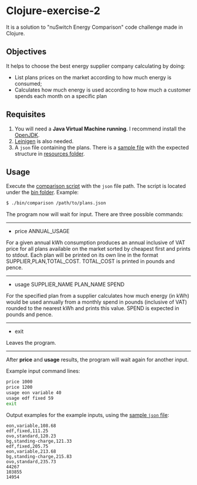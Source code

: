 # Clojure-exercise-2

It is a solution to "nuSwitch Energy Comparison" code challenge made in Clojure.

## Objectives

It helps to choose the best energy supplier company calculating by doing:

+ List plans prices on the market according to how much energy is consumed;
+ Calculates how much energy is used according to how much a customer spends each month on a specific plan

## Requisites

1. You will need a **Java Virtual Machine running**. I recommend install the [OpenJDK](https://openjdk.java.net/).
2. [Leinigen](https://leiningen.org/) is also needed.
3. A `json` file containing the plans. There is a [sample file](./resources/plans.json) with the expected structure in [resources folder](/resources).

## Usage

Execute the [comparison script](./bin/comparison) with the `json` file path. The script is located under the [bin folder](./bin). Example:

```bash
$ ./bin/comparison /path/to/plans.json
```

The program now will wait for input. There are three possible commands:

---

+ price ANNUAL_USAGE

For a given annual kWh consumption produces an annual inclusive of VAT price for all plans available on the market sorted by cheapest first and prints to stdout. Each plan will be printed on its own line in the format SUPPLIER,PLAN,TOTAL_COST. TOTAL_COST is printed in pounds and pence.

---

+ usage SUPPLIER_NAME PLAN_NAME SPEND

For the specified plan from a supplier calculates how much energy (in kWh) would be used annually from a monthly spend in pounds (inclusive of VAT) rounded to the nearest kWh and prints this value. SPEND is expected in pounds and pence.

---

+ exit

Leaves the program.

---

After **price** and **usage** results, the program will wait again for another input.

Example input command lines:

```bash
price 1000
price 1200
usage eon variable 40
usage edf fixed 59
exit
```

Output examples for the example inputs, using the [sample `json` file](./resources/plans.json):

```
eon,variable,108.68
edf,fixed,111.25
ovo,standard,120.23
bg,standing-charge,121.33
edf,fixed,205.75
eon,variable,213.68
bg,standing-charge,215.83
ovo,standard,235.73
44267
103855
14954
```
